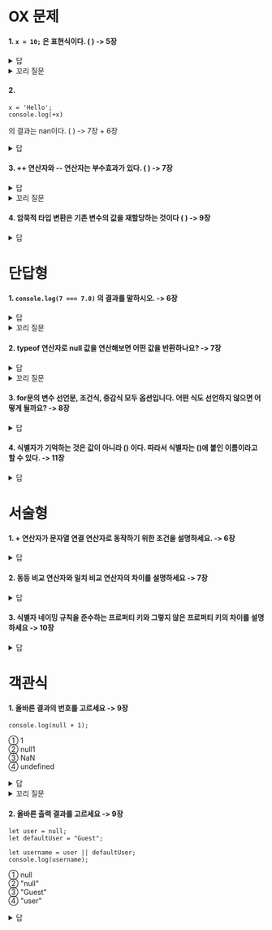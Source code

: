 # OX 문제
#### 1. <code>x = 10;</code> 은 표현식이다. ( ) -> 5장
<details>
   <summary>답</summary>
   <div markdown="1">
      O, 할당문은 그 자체가 표현식이지만 완전한 문이기도 하다.
   </div>
</details>

<details>
   <summary> 꼬리 질문 </summary>
   <div markdown="1">
      <code>let x = 10;</code> 은 표현식이다 ( ) 
      <details>
         <summary>답</summary>
            <div markdown="1">
               X, 변수 선언문은 표현식이 아닌 문이다.
            </div>
      </details>
   </div>
</details>

#### 2. 
```
x = 'Hello';
console.log(+x)
```
의 결과는 nan이다. ( ) -> 7장 + 6장
<details>
   <summary>답</summary>
   <div markdown="1">
      X, 문자열을 숫자로 타입 변환할 수 없으므로 NaN을 반환한다. (JS는 대소문자를 구분한다.)
   </div>
</details>

#### 3. ++ 연산자와 -- 연산자는 부수효과가 있다. ( ) -> 7장
<details>
   <summary>답</summary>
   <div markdown="1">
      O, 증가/감소 연산자는 피연산자의 값을 변경하는 부수 효과가 있다
   </div>
</details>

<details>
   <summary> 꼬리 질문 </summary>
   <div markdown="1">
     + 연산자와 - 연산자는 부수효과가 있다.
      <details>
         <summary>답</summary>
            <div markdown="1">
               X, 피연산자를 변경하는 것이 아니고 숫자타입으로 변환한 값을 생성해서 반환한다.
            </div>
      </details>
   </div>
</details>

#### 4. 암묵적 타입 변환은 기존 변수의 값을 재할당하는 것이다 ( ) -> 9장
<details>
   <summary>답</summary>
   <div markdown="1">
      X, 표현식을 에러없이 평가하기 위해 피연산자의 값을 암묵적 타입 변환해 새로운 타입의 값을 만들어 단 한 번 사용하고 버린다.
   </div>
</details>

# 단답형
#### 1. <code>console.log(7 === 7.0)</code> 의 결과를 말하시오. -> 6장
<details>
   <summary>답</summary>
   <div markdown="1">
       true, js에서 숫자 타입은 모두 실수로 처리된다.
   </div>
</details>

<details>
   <summary> 꼬리 질문 </summary>
   <div markdown="1">
      <code>console.log(0.1 + 0.2 === 0.3);</code> 의 결과를 말하시오.
      <details>
         <summary>답</summary>
            <div markdown="1">
               false, 0.30000000000000004로 js의 부동소수점 연산은 정확하지 않다.
            </div>
      </details>
   </div>
</details>

#### 2. typeof 연산자로 null 값을 연산해보면 어떤 값을 반환하나요? -> 7장
<details>
   <summary>답</summary>
   <div markdown="1">
       object를 반환한다.
   </div>
</details>

<details>
   <summary> 꼬리 질문 </summary>
   <div markdown="1">
      그렇다면 값이 null 타입인지 확인할 때는 typeof 연산자 대신 어떤 연산자를 사용하는 것이 좋을까요?
      <details>
         <summary>답</summary>
            <div markdown="1">
               === : 일치 연산자
            </div>
      </details>
   </div>
</details>

#### 3. for문의 변수 선언문, 조건식, 증감식 모두 옵션입니다. 어떤 식도 선언하지 않으면 어떻게 될까요? -> 8장
<details>
   <summary>답</summary>
   <div markdown="1">
       무한루프
   </div>
</details>

#### 4. 식별자가 기억하는 것은 값이 아니라 () 이다. 따라서 식별자는 ()에 붙인 이름이라고 할 수 있다. -> 11장
<details>
   <summary>답</summary>
   <div markdown="1">
  메모리 주소
   </div>
</details>

# 서술형
#### 1. + 연산자가 문자열 연결 연산자로 동작하기 위한 조건을 설명하세요. -> 6장
<details>
   <summary>답</summary>
  피연산자 중 하나 이상이 문자열인 경우에는 + 연산자가 문자열 연결 연산자로 동작한다.
</details>

#### 2. 동등 비교 연산자와 일치 비교 연산자의 차이를 설명하세요 -> 7장
<details>
   <summary>답</summary>
  동등 비교 연산자는 좌항과 우항의 피연산자를 비교할 때 먼저 암묵적 타입 변환을 통해 타입을 일치시킨 후 같은 값인지 비교한다. 
</details>

#### 3. 식별자 네이밍 규칙을 준수하는 프로퍼티 키와 그렇지 않은 프로퍼티 키의 차이를 설명하세요 -> 10장
<details>
   <summary>답</summary>
  식별자 네이밍 규칙을 따르지 않는 이름에는 반드시 따옴표를 사용해야한다. 대괄호 표기법만 사용가능하다.
   네이밍 규칙을 따르는 이름은 마침표 표기법과 대괄호 표기법을 모두 사용할 수 있다.
</details>

# 객관식
#### 1. 올바른 결과의 번호를 고르세요 -> 9장
```
console.log(null + 1);
```
① 1 <br>
② null1 <br>
③ NaN <br>
④ undefined <br>
<details>
   <summary>답</summary>
   <div markdown="1">
       ① null은 암묵적으로 숫자 0으로 변환된다. 따라서 0 + 1이 되어 결과는 1이다.
   </div>
</details>

<details>
   <summary> 꼬리 질문 </summary>
   <div markdown="1">
      <code> console.log(true + false); </code> <br>
      ① 1 <br>
      ② true <br>
      ③ NaN <br>
      ④ truefalse <br>
      <details>
         <summary>답</summary>
            <div markdown="1">
               자바스크립트에서 true는 숫자 1로, false는 숫자 0으로 암묵적으로 변환된ㄷ다. 따라서 1 + 0이 되어 결과는 1이다.
            </div>
      </details>
   </div>
</details>

#### 2. 올바른 출력 결과를 고르세요 -> 9장
```
let user = null;
let defaultUser = "Guest";

let username = user || defaultUser;
console.log(username);
```
① null <br>
② "null" <br>
③ "Guest" <br>
④ "user" <br>
<details>
   <summary>답</summary>
   <div markdown="1">
      3. 단축평가 || 연산자는 좌항이 fasly일 경우 우항의 값을 반환한다.
   </div>
</details>


